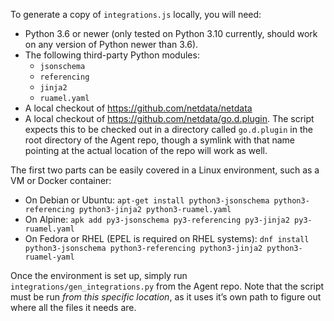 To generate a copy of `integrations.js` locally, you will need:

- Python 3.6 or newer (only tested on Python 3.10 currently, should work
  on any version of Python newer than 3.6).
- The following third-party Python modules:
    - `jsonschema`
    - `referencing`
    - `jinja2`
    - `ruamel.yaml`
- A local checkout of https://github.com/netdata/netdata
- A local checkout of https://github.com/netdata/go.d.plugin. The script
  expects this to be checked out in a directory called `go.d.plugin`
  in the root directory of the Agent repo, though a symlink with that
  name pointing at the actual location of the repo will work as well.

The first two parts can be easily covered in a Linux environment, such
as a VM or Docker container:

- On Debian or Ubuntu: `apt-get install python3-jsonschema python3-referencing python3-jinja2 python3-ruamel.yaml`
- On Alpine: `apk add py3-jsonschema py3-referencing py3-jinja2 py3-ruamel.yaml`
- On Fedora or RHEL (EPEL is required on RHEL systems): `dnf install python3-jsonschema python3-referencing python3-jinja2 python3-ruamel-yaml`

Once the environment is set up, simply run
`integrations/gen_integrations.py` from the Agent repo. Note that the
script must be run _from this specific location_, as it uses it’s own
path to figure out where all the files it needs are.
